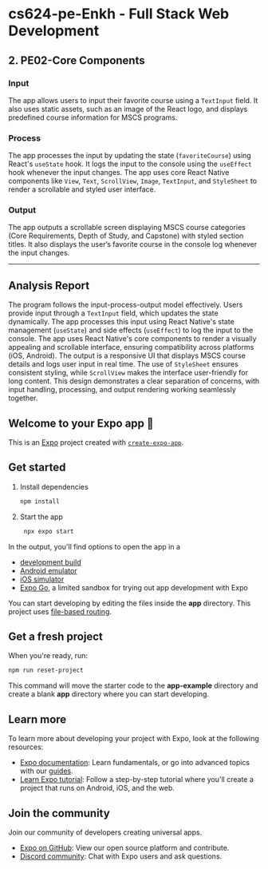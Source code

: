 # cs624-pe-Enkh - Full Stack Web Development

## 2. PE02-Core Components

### Input
The app allows users to input their favorite course using a `TextInput` field. It also uses static assets, such as an image of the React logo, and displays predefined course information for MSCS programs.

### Process
The app processes the input by updating the state (`favoriteCourse`) using React's `useState` hook. It logs the input to the console using the `useEffect` hook whenever the input changes. The app uses core React Native components like `View`, `Text`, `ScrollView`, `Image`, `TextInput`, and `StyleSheet` to render a scrollable and styled user interface.

### Output
The app outputs a scrollable screen displaying MSCS course categories (Core Requirements, Depth of Study, and Capstone) with styled section titles. It also displays the user’s favorite course in the console log whenever the input changes.

---

## Analysis Report

The program follows the input-process-output model effectively. Users provide input through a `TextInput` field, which updates the state dynamically. The app processes this input using React Native's state management (`useState`) and side effects (`useEffect`) to log the input to the console. The app uses React Native's core components to render a visually appealing and scrollable interface, ensuring compatibility across platforms (iOS, Android). The output is a responsive UI that displays MSCS course details and logs user input in real time. The use of `StyleSheet` ensures consistent styling, while `ScrollView` makes the interface user-friendly for long content. This design demonstrates a clear separation of concerns, with input handling, processing, and output rendering working seamlessly together.




## Welcome to your Expo app 👋

This is an [Expo](https://expo.dev) project created with [`create-expo-app`](https://www.npmjs.com/package/create-expo-app).

## Get started

1. Install dependencies

   ```bash
   npm install
   ```

2. Start the app

   ```bash
    npx expo start
   ```

In the output, you'll find options to open the app in a

- [development build](https://docs.expo.dev/develop/development-builds/introduction/)
- [Android emulator](https://docs.expo.dev/workflow/android-studio-emulator/)
- [iOS simulator](https://docs.expo.dev/workflow/ios-simulator/)
- [Expo Go](https://expo.dev/go), a limited sandbox for trying out app development with Expo

You can start developing by editing the files inside the **app** directory. This project uses [file-based routing](https://docs.expo.dev/router/introduction).

## Get a fresh project

When you're ready, run:

```bash
npm run reset-project
```

This command will move the starter code to the **app-example** directory and create a blank **app** directory where you can start developing.

## Learn more

To learn more about developing your project with Expo, look at the following resources:

- [Expo documentation](https://docs.expo.dev/): Learn fundamentals, or go into advanced topics with our [guides](https://docs.expo.dev/guides).
- [Learn Expo tutorial](https://docs.expo.dev/tutorial/introduction/): Follow a step-by-step tutorial where you'll create a project that runs on Android, iOS, and the web.

## Join the community

Join our community of developers creating universal apps.

- [Expo on GitHub](https://github.com/expo/expo): View our open source platform and contribute.
- [Discord community](https://chat.expo.dev): Chat with Expo users and ask questions.
